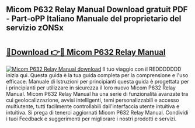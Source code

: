 ## Micom P632 Relay Manual Download gratuit PDF - Part-oPP Italiano Manuale del proprietario del servizio zONSx

# <h2><a href="http://dfbmbgu.blite.top/?on=Micom+P632+Relay+Manual">🔗Download 👉🔴 Micom P632 Relay Manual</a></h2>

[![Micom P632 Relay Manual download](https://i.imgur.com/lujVjoI.png)](http://dfbmbgu.blite.top/?on=Micom+P632+Relay+Manual)
Il tuo viaggio con il REDDDDDDD inizia qui. Questa guida è la tua guida completa per la comprensione e l'uso efficace. Manuale di Istruzioni per principianti questa guida è progettata per i principianti per utilizzare in sicurezza il loro nuovo Micom P632 Relay Manual. Micom P632 Relay Manual ha una serie di funzionalità avanzate tra cui geolocalizzazione, avvisi intelligenti, temi personalizzabili e accesso multiutente, tutti facilmente controllabili dall'interfaccia utente intuitiva e intuitiva. Si prega di tenerci aggiornati Micom P632 Relay Manual. Condividi i tuoi Feedback e suggerimenti per migliorare i nostri prodotti e servizi.
